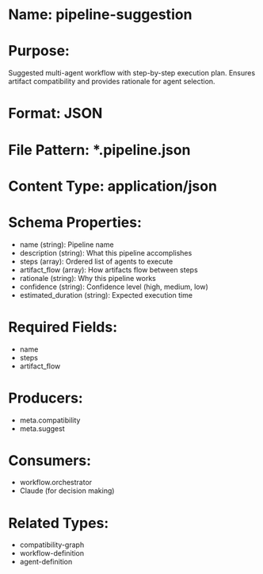 # Name: pipeline-suggestion

# Purpose:
Suggested multi-agent workflow with step-by-step execution plan. Ensures artifact compatibility and provides rationale for agent selection.

# Format: JSON

# File Pattern: *.pipeline.json

# Content Type: application/json

# Schema Properties:
- name (string): Pipeline name
- description (string): What this pipeline accomplishes
- steps (array): Ordered list of agents to execute
- artifact_flow (array): How artifacts flow between steps
- rationale (string): Why this pipeline works
- confidence (string): Confidence level (high, medium, low)
- estimated_duration (string): Expected execution time

# Required Fields:
- name
- steps
- artifact_flow

# Producers:
- meta.compatibility
- meta.suggest

# Consumers:
- workflow.orchestrator
- Claude (for decision making)

# Related Types:
- compatibility-graph
- workflow-definition
- agent-definition
